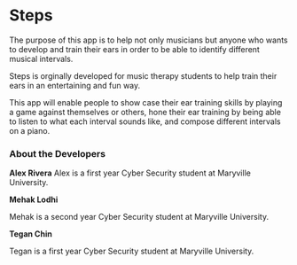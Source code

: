 # Steps


The purpose of this app is to help not only musicians but anyone who wants to develop and train their ears in order to be able to identify different musical intervals.

Steps is orginally developed for music therapy students to help train their ears in an entertaining and fun way.

This app will enable people to show case their ear training skills by playing a game against themselves or others, hone their ear training by being able to listen to what each interval sounds like, and compose different intervals on a piano.


### About the Developers

**Alex Rivera**
Alex is a first year Cyber Security student at Maryville University.


**Mehak Lodhi**

Mehak is a second year Cyber Security student at Maryville University. 


**Tegan Chin**

Tegan is a first year Cyber Security student at Maryville University.
